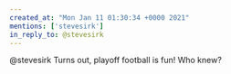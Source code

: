 ```yaml
---
created_at: "Mon Jan 11 01:30:34 +0000 2021"
mentions: ['stevesirk']
in_reply_to: @stevesirk
---
```


@stevesirk Turns out, playoff football is fun! Who knew?